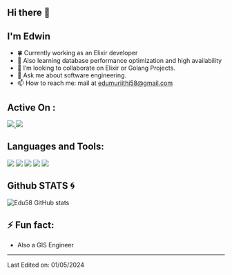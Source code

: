 ## Hi there 👋
## I'm Edwin
- 🍀 Currently working as an Elixir developer
- 📝 Also learning database performance optimization and high availability
- 👯 I’m looking to collaborate on Elixir or Golang Projects.
- 💬 Ask me about software engineering.
- 📫 How to reach me: mail at edumuriithi58@gmail.com

## Active On :
<p>
<a href="https://www.linkedin.com/in/edwin-karimi" target="blank">
  <img src="https://img.shields.io/badge/-Edwin-0077B5?style=for-the-badge&logo=Linkedin&logoColor=white"/>
</a>
<a href="https://x.com/edwinkarimi" target="blank">
  <img src="https://img.shields.io/badge/-Edwin-000000?style=for-the-badge&logo=X&logoColor=white"/>
</a>
</p>

## Languages and Tools:
<p>
  <img src="https://img.shields.io/badge/python-14354C?style=for-the-badge&logo=python&logoColor=yellow">
  <img src="https://img.shields.io/badge/Go-14354C?style=for-the-badge&logo=go&logoColor=blue">
  <img src="https://img.shields.io/badge/Elixir-4B275F?style=for-the-badge&logo=elixir&logoColor=purple">
  <img src="https://img.shields.io/badge/Elixir-4B275F?style=for-the-badge&logo=phoenix-framework&logoColor=FD4F00%22">
  <img src="https://img.shields.io/badge/PostgreSQL-14354C?style=for-the-badge&logo=postgreSQL&logoColor=blue">
</p>


## Github STATS :cyclone:

![Edu58 GitHub stats](https://github-readme-stats.vercel.app/api?username=Edu58&show_icons=true&theme=radical&count_private=true)
<br>

## ⚡ Fun fact:
- Also a GIS Engineer

-----

Last Edited on: 01/05/2024
